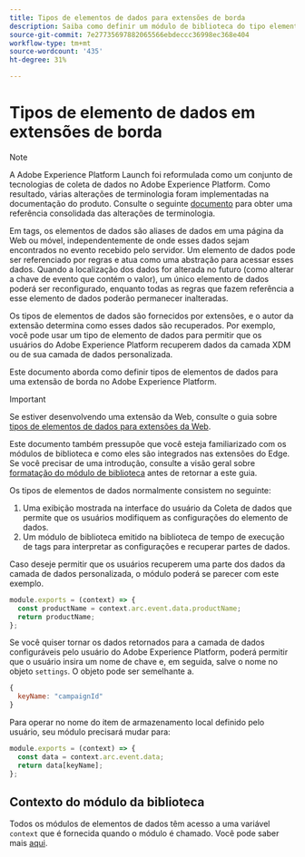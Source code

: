 ```yaml
---
title: Tipos de elementos de dados para extensões de borda
description: Saiba como definir um módulo de biblioteca do tipo elemento de dados para uma extensão de tag em uma propriedade de borda.
source-git-commit: 7e27735697882065566ebdeccc36998ec368e404
workflow-type: tm+mt
source-wordcount: '435'
ht-degree: 31%

---
```


# Tipos de elemento de dados em extensões de borda

>[!NOTE]
>
>A Adobe Experience Platform Launch foi reformulada como um conjunto de tecnologias de coleta de dados no Adobe Experience Platform. Como resultado, várias alterações de terminologia foram implementadas na documentação do produto. Consulte o seguinte [documento](../../term-updates.md) para obter uma referência consolidada das alterações de terminologia.

Em tags, os elementos de dados são aliases de dados em uma página da Web ou móvel, independentemente de onde esses dados sejam encontrados no evento recebido pelo servidor. Um elemento de dados pode ser referenciado por regras e atua como uma abstração para acessar esses dados. Quando a localização dos dados for alterada no futuro (como alterar a chave de evento que contém o valor), um único elemento de dados poderá ser reconfigurado, enquanto todas as regras que fazem referência a esse elemento de dados poderão permanecer inalteradas.

Os tipos de elementos de dados são fornecidos por extensões, e o autor da extensão determina como esses dados são recuperados. Por exemplo, você pode usar um tipo de elemento de dados para permitir que os usuários do Adobe Experience Platform recuperem dados da camada XDM ou de sua camada de dados personalizada.

Este documento aborda como definir tipos de elementos de dados para uma extensão de borda no Adobe Experience Platform.

>[!IMPORTANT]
>
>Se estiver desenvolvendo uma extensão da Web, consulte o guia sobre [tipos de elementos de dados para extensões da Web](../web/data-element-types.md).
>
>Este documento também pressupõe que você esteja familiarizado com os módulos de biblioteca e como eles são integrados nas extensões do Edge. Se você precisar de uma introdução, consulte a visão geral sobre [formatação do módulo de biblioteca](./format.md) antes de retornar a este guia.

Os tipos de elementos de dados normalmente consistem no seguinte:

1. Uma exibição mostrada na interface do usuário da Coleta de dados que permite que os usuários modifiquem as configurações do elemento de dados.
2. Um módulo de biblioteca emitido na biblioteca de tempo de execução de tags para interpretar as configurações e recuperar partes de dados.

Caso deseje permitir que os usuários recuperem uma parte dos dados da camada de dados personalizada, o módulo poderá se parecer com este exemplo.

```js
module.exports = (context) => {
  const productName = context.arc.event.data.productName;
  return productName;
};
```

Se você quiser tornar os dados retornados para a camada de dados configuráveis pelo usuário do Adobe Experience Platform, poderá permitir que o usuário insira um nome de chave e, em seguida, salve o nome no objeto `settings`. O objeto pode ser semelhante a.

```js
{
  keyName: "campaignId"
}
```

Para operar no nome do item de armazenamento local definido pelo usuário, seu módulo precisará mudar para:

```js
module.exports = (context) => {
  const data = context.arc.event.data;
  return data[keyName];
};
```

## Contexto do módulo da biblioteca

Todos os módulos de elementos de dados têm acesso a uma variável `context` que é fornecida quando o módulo é chamado. Você pode saber mais [aqui](./context.md).
